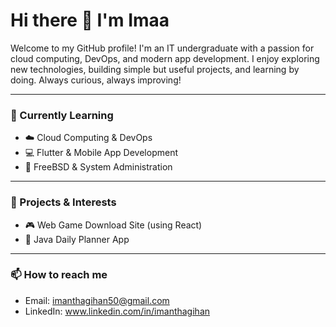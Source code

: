 # Hi there 👋 I'm Imaa

Welcome to my GitHub profile! I'm an IT undergraduate with a passion for cloud computing, DevOps, and modern app development. I enjoy exploring new technologies, building simple but useful projects, and learning by doing. Always curious, always improving!

---

### 🌱 Currently Learning
- ☁️ Cloud Computing & DevOps
- 💻 Flutter & Mobile App Development
- 🐧 FreeBSD & System Administration


---

### 🚀 Projects & Interests
- 🎮 Web Game Download Site (using React)
- 📅 Java Daily Planner App

---

### 📫 How to reach me
- Email: imanthagihan50@gmail.com 
- LinkedIn: www.linkedin.com/in/imanthagihan
